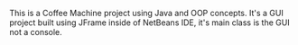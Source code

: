 This is a Coffee Machine project using Java and OOP concepts.
It's a GUI project built using JFrame inside of NetBeans IDE, it's main class is the GUI not a console.
